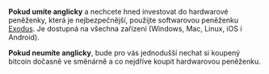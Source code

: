 **Pokud umíte anglicky** a nechcete hned investovat do hardwarové peněženky, která je nejbezpečnější, použijte softwarovou peněženku [Exodus](https://www.exodus.com/). Je dostupná na všechna zařízení (Windows, Mac, Linux, iOS i Android).

**Pokud neumíte anglicky**, bude pro vás jednodušší nechat si koupený bitcoin dočasně ve směnárně a co nejdříve koupit hardwarovou peněženku.